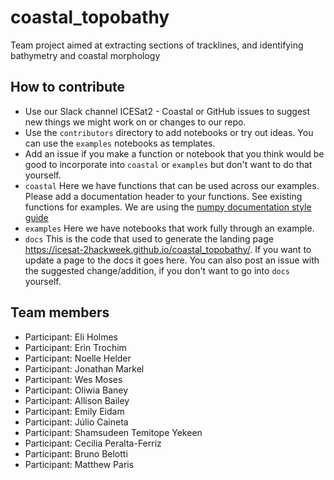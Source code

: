 # coastal_topobathy

Team project aimed at extracting sections of tracklines, and identifying bathymetry and coastal morphology

## How to contribute

* Use our Slack channel ICESat2 - Coastal or GitHub issues to suggest new things we might work on or changes to our repo. 
* Use the `contributors` directory to add notebooks or try out ideas. You can use the `examples` notebooks as templates.
* Add an issue if you make a function or notebook that you think would be good to incorporate into `coastal` or `examples` but don't want to do that yourself.
* `coastal` Here we have functions that can be used across our examples. Please add a documentation header to your functions. See existing functions for examples. We are using the [numpy documentation style guide](https://numpydoc.readthedocs.io/en/latest/format.html)
* `examples` Here we have notebooks that work fully through an example.
* `docs` This is the code that used to generate the landing page https://icesat-2hackweek.github.io/coastal_topobathy/. If you want to update a page to the docs it goes here. You can also post an issue with the suggested change/addition, if you don't want to go into `docs` yourself.

## Team members

* Participant: Eli Holmes
* Participant: Erin Trochim
* Participant: Noelle Helder
* Participant: Jonathan Markel
* Participant: Wes Moses
* Participant: Oliwia Baney
* Participant: Allison Bailey
* Participant: Emily Eidam
* Participant: Júlio Caineta
* Participant: Shamsudeen Temitope Yekeen
* Participant: Cecilia Peralta-Ferriz
* Participant: Bruno Belotti
* Participant: Matthew Paris

